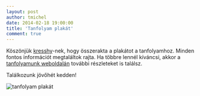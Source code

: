 ```yaml
---
layout: post
author: tmichel
date: 2014-02-18 19:00:00
title: 'Tanfolyam plakát'
comment: true
---
```


Köszönjük [kresshy](https://profile.sch.bme.hu/profile/show/uid/kresshy)-nek, hogy összerakta a plakátot a tanfolyamhoz.
Minden fontos információt megtaláltok rajta. Ha többre lennél kíváncsi, akkor a [tanfolyamunk weboldalán](http://kir-dev.github.io/tanfolyam/)
további részleteket is találsz.

Találkozunk jövőhét kedden!

![tanfolyam plakát](/img/tanf_plakat_2014.jpg)
